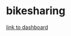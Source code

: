 # bikesharing
[link to dashboard](https://raw.githubusercontent.com/olverios/bikesharing/main/citibike_challenge.twb)

